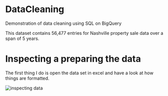 # DataCleaning
Demonstration of data cleaning using SQL on BigQuery

This dataset contains 56,477 entries for Nashville property sale data over a span of 5 years.

# Inspecting a preparing the data

The first thing I do is open the data set in excel and have a look at how things are formatted. 

![inspecting data](https://github.com/AshAnalyzes/DataCleaning/assets/136401402/659bab7c-0d01-424b-8402-ea2a3a3b4259)

 
